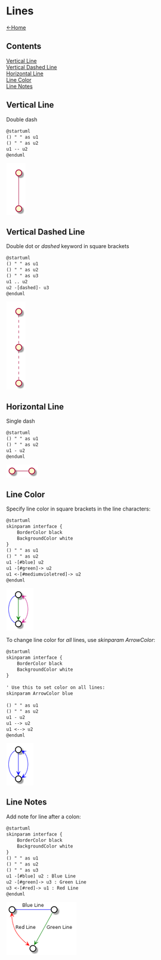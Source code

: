 # Lines

[<-Home](../README.md)

## Contents
[Vertical Line](#vertical_line)<br>
[Vertical Dashed Line](#vertical_dashed_line)<br>
[Horizontal Line](#horizontal_line)<br>
[Line Color](#line_color)<br>
[Line Notes](#line_notes)<br>

<a name="vertical_line"/>

## Vertical Line

Double dash

```plantuml
@startuml
() " " as u1
() " " as u2
u1 -- u2
@enduml
```

![Vertical Line](vertical-line.png)

<a name="vertical_dashed_line"/>

## Vertical Dashed Line

Double dot or *dashed* keyword in square brackets

```plantuml
@startuml
() " " as u1
() " " as u2
() " " as u3
u1 .. u2
u2 -[dashed]- u3
@enduml
```

![Vertical Line](vertical-dashed-line.png)

<a name="horizontal_line"/>

## Horizontal Line

Single dash

```plantuml
@startuml
() " " as u1
() " " as u2
u1 - u2
@enduml
```

![Horizontal Line](horizontal-line.png)

<a name="line_color"/>

## Line Color

Specify line color in square brackets in the line characters:

```plantuml
@startuml
skinparam interface {
	BorderColor black
	BackgroundColor white
}
() " " as u1
() " " as u2
u1 -[#blue] u2
u1 -[#green]-> u2
u1 <-[#mediumvioletred]-> u2
@enduml
```

![Line Color](line-color.png)

To change line color for *all* lines, use *skinparam ArrowColor*:

```plantuml
@startuml
skinparam interface {
	BorderColor black
	BackgroundColor white
}

' Use this to set color on all lines:
skinparam ArrowColor blue

() " " as u1
() " " as u2
u1 - u2
u1 --> u2
u1 <--> u2
@enduml
```

![Line Color all Lines](line-color-change-default.png)

<a name="line_notes"/>

## Line Notes

Add note for line after a colon:

```plantuml
@startuml
skinparam interface {
	BorderColor black
	BackgroundColor white
}
() " " as u1
() " " as u2
() " " as u3
u1 -[#blue] u2 : Blue Line
u2 -[#green]-> u3 : Green Line
u3 <-[#red]-> u1 : Red Line
@enduml
```

![Line Color](line-notes.png)